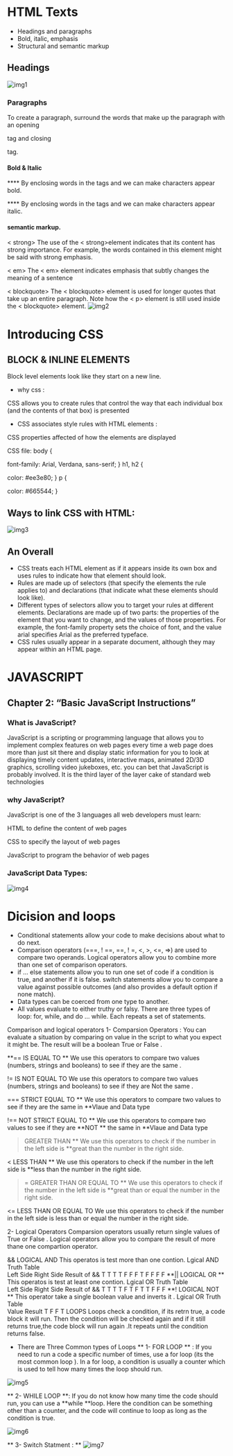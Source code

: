 # HTML Texts

- Headings and paragraphs
- Bold, italic, emphasis
- Structural and semantic markup

## Headings
![img1](https://i.ytimg.com/vi/LuHUU9ladBQ/maxresdefault.jpg)

### Paragraphs
<p> To create a paragraph, surround the words that make up the paragraph with an opening <p> tag and closing </p> tag.

#### Bold & Italic

**** By enclosing words in the tags and </b> we can make characters appear bold.

**** By enclosing words in the tags and </i> we can make characters appear italic.

#### semantic markup.

< strong> The use of the < strong>element indicates that its content has strong importance. For example, the words contained in this element might be said with strong emphasis.

< em> The < em> element indicates emphasis that subtly changes the meaning of a sentence

< blockquote> The < blockquote> element is used for longer quotes that take up an entire paragraph. Note how the < p> element is still used inside the < blockquote> element. 
![img2](https://miro.medium.com/max/1000/1*zHJFnu7QF-PgUb8108aLcA.png)

# Introducing CSS

## BLOCK & INLINE ELEMENTS
Block level elements look like they start on a new line.

* why css :

CSS allows you to create rules that control the way that each individual box (and the contents of that box) is presented

* CSS associates style rules with HTML elements :


CSS properties affected of how the elements are displayed

 



CSS file: body {

font-family: Arial, Verdana, sans-serif; } h1, h2 {

color: #ee3e80; } p {

color: #665544; }

## Ways to link CSS with HTML:
![img3](https://www.bitdegree.org/learn/storage/media/images/8c4493d3-110c-4a95-8b70-7626ce2d2f4e.jpg)

## An Overall
- CSS treats each HTML element as if it appears inside its own box and uses rules to indicate how that element should look.
- Rules are made up of selectors (that specify the elements the rule applies to) and declarations (that indicate what these elements should look like).
- Different types of selectors allow you to target your rules at different elements.
Declarations are made up of two parts: the properties of the element that you want to change, and the values of those properties. For example, the font-family property sets the choice of font, and the value arial specifies Arial as the preferred typeface.
- CSS rules usually appear in a separate document, although they may appear within an HTML page.


# JAVASCRIPT

## Chapter 2: “Basic JavaScript Instructions”

### What is JavaScript?
JavaScript is a scripting or programming language that allows you to implement complex features on web pages every time a web page does more than just sit there and display static information for you to look at displaying timely content updates, interactive maps, animated 2D/3D graphics, scrolling video jukeboxes, etc. you can bet that JavaScript is probably involved. It is the third layer of the layer cake of standard web technologies

### why JavaScript?
JavaScript is one of the 3 languages all web developers must learn:

HTML to define the content of web pages

CSS to specify the layout of web pages

JavaScript to program the behavior of web pages

### JavaScript Data Types:
![img4](https://data-flair.training/blogs/wp-content/uploads/sites/2/2019/08/JavaScript-data-types.jpg)

# Dicision and loops
- Conditional statements allow your code to make decisions about what to do next.
- Comparison operators (===, ! ==, ==, ! =, <, >, <=, =>) are used to compare two operands.
Logical operators allow you to combine more than one set of comparison operators.
- if … else statements allow you to run one set of code if a condition is true, and another if it is false. switch statements allow you to compare a value against possible outcomes (and also provides a default option if none match).
- Data types can be coerced from one type to another.
- All values evaluate to either truthy or falsy.
There are three types of loop: for, while, and do … while. Each repeats a set of statements.

Comparison and logical operators
1- Comparsion Operators :
You can evaluate a situation by comparing on value in the script to what you expect it might be. The result will be a boolean True or False .

**== IS EQUAL TO ** We use this operators to compare two values (numbers, strings and booleans) to see if they are the same .

!= IS NOT EQUAL TO We use this operators to compare two values (numbers, strings and booleans) to see if they are Not the same .

=== STRICT EQUAL TO ** We use this operators to compare two values to see if they are the same in **Vlaue and Data type

!== NOT STRICT EQUAL TO ** We use this operators to compare two values to see if they are **NOT ** the same in **Vlaue and Data type

> GREATER THAN ** We use this operators to check if the number in the left side is **great than the number in the right side.

< LESS THAN ** We use this operators to check if the number in the left side is **less than the number in the right side.

>= GREATER THAN OR EQUAL TO ** We use this operators to check if the number in the left side is **great than or equal the number in the right side.

<= LESS THAN OR EQUAL TO We use this operators to check if the number in the left side is less than or equal the number in the right side.

2- Logical Operators
Comparsion operators usually return single values of True or False . Logical operators allow you to compare the result of more thane one compartion operator.

&& LOGICAL AND This operatos is test more than one contion.
Lgical AND Truth Table	 	 	 	 
Left Side	 	Right Side	 	Result of &&
T	 	T	 	T
T	 	F	 	F
F	 	T	 	F
F	 	F	 	F
**|| LOGICAL OR ** This operatos is test at least one contion.
Lgical OR Truth Table	 	 	 	 
Left Side	 	Right Side	 	Result of &&
T	 	T	 	T
T	 	F	 	T
F	 	T	 	T
F	 	F	 	F
**! LOGICAL NOT ** This operator take a single boolean value and inverts it .
Lgical OR Truth Table	 	 
Value	 	Result
T	 	F
F	 	T
LOOPS
Loops check a condition, if its retrn true, a code block it will run. Then the condition will be checked again and if it still returns true,the code block will run again .It repeats until the condition returns false.

- There are Three Common types of Loops
** 1- FOR LOOP ** : If you need to run a code a specific number of times, use a for loop (its the most common loop ). In a for loop, a condition is usually a counter which is used to tell how many times the loop should run.

![img5](https://www.javascripttutorial.net/wp-content/uploads/2020/01/JavaScript-for-Loop.png)

** 2- WHILE LOOP **: If you do not know how many time the code should run, you can use a **while **loop. Here the condition can be something other than a counter, and the code will continue to loop as long as the condition is true.

![img6](https://cdn.programiz.com/sites/tutorial2program/files/javascript-while-loop.png)

** 3- Switch Statment : **
![img7](https://media.geeksforgeeks.org/wp-content/uploads/switch-statement-flowchart.png)

